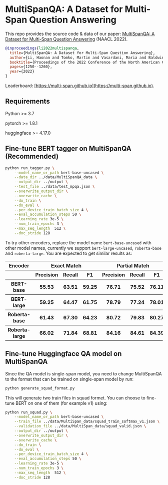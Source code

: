 # MultiSpanQA: A Dataset for Multi-Span Question Answering

This repo provides the source code & data of our paper: [MultiSpanQA: A Dataset for Multi-Span Question Answering](https://aclanthology.org/2022.naacl-main.90/) (NAACL 2022).

```bib
@inproceedings{li2022multispanqa,
  title={MultiSpanQA: A Dataset for Multi-Span Question Answering},
  author={Li, Haonan and Tomko, Martin and Vasardani, Maria and Baldwin, Timothy},
  booktitle={Proceedings of the 2022 Conference of the North American Chapter of the Association for Computational Linguistics: Human Language Technologies},
  pages={1250--1260},
  year={2022}
}
```

Leaderboard: [https://multi-span.github.io](https://multi-span.github.io).

## Requirements

Python >= 3.7

pytorch >= 1.8.1

huggingface >= 4.17.0

## Fine-tune BERT tagger on MultiSpanQA (Recommended)

```bash
python run_tagger.py \
    --model_name_or_path bert-base-uncased \
    --data_dir ../data/MultiSpanQA_data \
    --output_dir ../output \
    --test_file ../data/test_mpqa.json \
    --overwrite_output_dir \
    --overwrite_cache \
    --do_train \
    --do_eval \
    --per_device_train_batch_size 4 \
    --eval_accumulation_steps 50 \
    --learning_rate 3e-5 \
    --num_train_epochs 3 \
    --max_seq_length  512 \
    --doc_stride 128 
```
To try other encoders, replace the model name `bert-base-uncased` with other model names, currently we support `bert-large-uncased`, `roberta-base` and `roberta-large`.
You are expected to get similar results as:

<table>
  <tr>
    <th>Encoder</th>
	<th colspan="3">Exact Match</th>
	<th colspan="3">Partial Match</th>
  </tr>
  <tr>
    <th></th>
    <th>Precision</th>
    <th>Recall</th>
    <th>F1</th>
    <th>Precision</th>
    <th>Recall</th>
    <th>F1</th>
  </tr>
  <tr>
    <th>BERT-base</th>
    <th>55.53</th>
    <th>63.51</th>
    <th>59.25</th>
    <th>76.71</th>
    <th>75.52</th>
    <th>76.11</th>
  </tr>
  <tr>
    <th>BERT-large</th>
    <th>59.25</th>
    <th>64.47</th>
    <th>61.75</th>
    <th>78.79</th>
    <th>77.24</th>
    <th>78.01</th>
  </tr>
  <tr>
    <th>Roberta-base</th>
    <th>61.43</th>
    <th>67.30</th>
    <th>64.23</th>
    <th>80.72</th>
    <th>79.83</th>
    <th>80.27</th>
  </tr>
  <tr>
    <th>Roberta-large</th>
    <th>66.02</th>
    <th>71.84</th>
    <th>68.81</th>
    <th>84.16</th>
    <th>84.61</th>
    <th>84.39</th>
  </tr>
</table>


## Fine-tune Huggingface QA model on MultiSpanQA

Since the QA model is single-span model, you need to change MultiSpanQA to the format that can be trained on single-span model by run:

```bash
python generate_squad_format.py
```

This will generate two train files in squad formet. You can choose to fine-tune BERT on one of them (for example v1) using:

```bash
python run_squad.py \
    --model_name_or_path bert-base-uncased \
    --train_file ../data/MultiSpan_data/squad_train_softmax_v1.json \
    --validation_file ../data/MultiSpan_data/squad_valid.json \
    --output_dir ../output \
    --overwrite_output_dir \
    --overwrite_cache \
    --do_train \
    --do_eval \
    --per_device_train_batch_size 4 \
    --eval_accumulation_steps 50 \
    --learning_rate 3e-5 \
    --num_train_epochs 3 \
    --max_seq_length  512 \
    --doc_stride 128 

```

